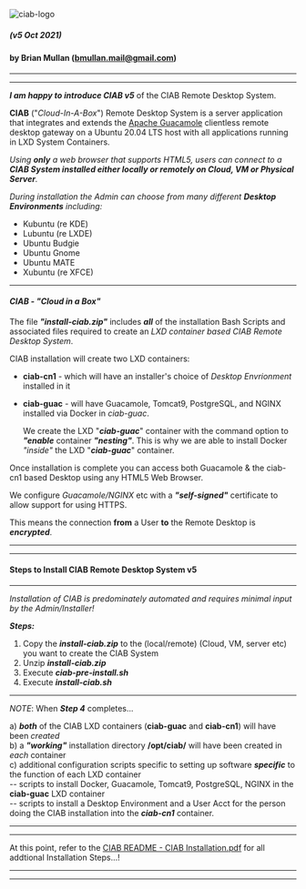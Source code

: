 ![ciab-logo](https://user-images.githubusercontent.com/1682855/51850975-ea4e3480-22f0-11e9-9128-d945e1e2a9ab.png?classes=float-left)  
  
##### (v5 Oct 2021)  
#### by Brian Mullan (bmullan.mail@gmail.com)  

---  

---  

_**I am happy to introduce CIAB v5**_ of the CIAB Remote Desktop System.  

**CIAB** ("*Cloud-In-A-Box*") Remote Desktop System is a server application that integrates and extends the [Apache Guacamole](https://guacamole.apache.org/) clientless remote desktop gateway on a Ubuntu 20.04 LTS host with all applications running in LXD System Containers.   

_Using **only** a web browser that supports HTML5, users can connect to a **CIAB System installed either locally or remotely on Cloud, VM or Physical Server**._  

  
_During installation the Admin can choose from many different **Desktop Environments** including:_  
- Kubuntu (re KDE)  
- Lubuntu (re LXDE)  
- Ubuntu Budgie  
- Ubuntu Gnome  
- Ubuntu MATE  
- Xubuntu (re XFCE)  

--- 

#### _**CIAB - "Cloud in a Box"**_  

The file _**"install-ciab.zip"**_ includes _**all**_ of the installation Bash Scripts and associated files required to create an *LXD container based CIAB Remote Desktop System*.  

CIAB installation will create two LXD containers:  
 
- **ciab-cn1** - which will have an installer's choice of *Desktop Envrionment* installed in it  
- **ciab-guac** - will have Guacamole, Tomcat9, PostgreSQL, and NGINX installed via Docker in *ciab-guac*.  
       
   We create the LXD "_**ciab-guac**_" container with the command option to _**"enable**_ container _**"nesting"**_. 
   This is why we are able to install Docker _"inside"_ the LXD "_**ciab-guac**_" container.  
   
Once installation is complete you can access both Guacamole & the ciab-cn1 based Desktop using any HTML5 Web Browser.  
   
We configure _Guacamole/NGINX_ etc with a _**"self-signed"**_ certificate to allow support for using HTTPS.   
  
This means the connection **from** a User **to** the Remote Desktop is _**encrypted**_.  

---

---
  
#### Steps to Install CIAB Remote Desktop System v5    

---  

_Installation of CIAB is predominately automated and requires minimal input by the Admin/Installer!_  
  
_**Steps:**_  
1) Copy the _**install-ciab.zip**_ to the (local/remote) (Cloud, VM, server etc) you want to create the CIAB System  
2) Unzip _**install-ciab.zip**_  
3) Execute _**ciab-pre-install.sh**_  
4) Execute  _**install-ciab.sh**_  

---

*NOTE*:   When _**Step 4**_ completes...  
 
a) _**both**_ of the CIAB LXD containers (**ciab-guac** and **ciab-cn1**) will have been *created*  
b) a _**"working"**_ installation directory **/opt/ciab/**  will have been created in *each* container  
c) additional configuration scripts specific to setting up software _**specific**_ to the function of each LXD container  
-- scripts to install Docker, Guacamole, Tomcat9, PostgreSQL, NGINX in the **ciab-guac** LXD container  
-- scripts to install a Desktop Environment and a User Acct for the person doing the CIAB installation into the _**ciab-cn1**_ container.  
 
---

---

At this point, refer to the [CIAB README - CIAB Installation.pdf](https://github.com/bmullan/CIAB_Remote_Desktop_System-v5/blob/main/README%20-%20CIAB%20Installation.pdf) for all addtional Installation Steps...!

---

---

